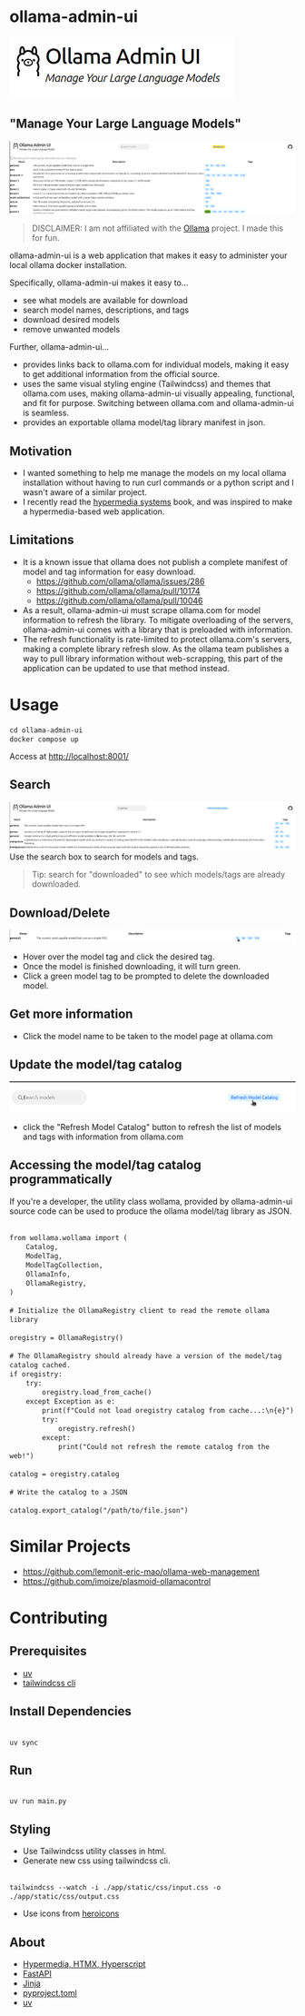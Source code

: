# ollama-admin-ui

![Ollama Admin UI Logo](./pics/ollama-admin-ui.png)

## "Manage Your Large Language Models"

![Library Screenshot](./pics/library.png)
> DISCLAIMER: I am not affiliated with the [Ollama](https://ollama.com) project. I made this for fun.

ollama-admin-ui is a web application that makes it easy to administer your local ollama docker installation.

Specifically, ollama-admin-ui makes it easy to...

- see what models are available for download
- search model names, descriptions, and tags
- download desired models
- remove unwanted models

Further, ollama-admin-ui...

- provides links back to ollama.com for individual models, making it easy to get additional information from the official source.
- uses the same visual styling engine (Tailwindcss) and themes that ollama.com uses, making ollama-admin-ui visually appealing, functional, and fit for purpose. Switching between ollama.com and ollama-admin-ui is seamless.
- provides an exportable ollama model/tag library manifest in json.

## Motivation

- I wanted something to help me manage the models on my local ollama installation without having to run curl commands or a python script and I wasn't aware of a similar project.
- I recently read the [hypermedia systems](https://hypermedia.systems/) book, and was inspired to make a hypermedia-based web application.

## Limitations

- It is a known issue that ollama does not publish a complete manifest of model and tag information for easy download.
  - <https://github.com/ollama/ollama/issues/286>
  - <https://github.com/ollama/ollama/pull/10174>
  - <https://github.com/ollama/ollama/pull/10046>
- As a result, ollama-admin-ui must scrape ollama.com for model information to refresh the library. To mitigate overloading of the servers, ollama-admin-ui comes with a library that is preloaded with information.
- The refresh functionality is rate-limited to protect ollama.com's servers, making a complete library refresh slow. As the ollama team publishes a way to pull library information without web-scrapping, this part of the application can be updated to use that method instead.

# Usage

```
cd ollama-admin-ui
docker compose up
```

Access at <http://localhost:8001/>

## Search

![Searching models](./pics/search-models.png)
Use the search box to search for models and tags.
>Tip: search for "downloaded" to see which models/tags are already downloaded.
>
## Download/Delete

![Downloading a model](./pics/download-model.png)

- Hover over the model tag and click the desired tag.
- Once the model is finished downloading, it will turn green.
- Click a green model tag to be prompted to delete the downloaded model.

## Get more information

- Click the model name to be taken to the model page at ollama.com

## Update the model/tag catalog

![Refresh the model catalog](./pics/refresh-model-catalog.png)

- click the "Refresh Model Catalog" button to refresh the list of models and tags with information from ollama.com

## Accessing the model/tag catalog programmatically

If you're a developer, the utility class wollama, provided by ollama-admin-ui source code can be used to produce the ollama model/tag library as JSON.

```

from wollama.wollama import (
    Catalog,
    ModelTag,
    ModelTagCollection,
    OllamaInfo,
    OllamaRegistry,
)

# Initialize the OllamaRegistry client to read the remote ollama library

oregistry = OllamaRegistry()

# The OllamaRegistry should already have a version of the model/tag catalog cached.
if oregistry:
    try:
        oregistry.load_from_cache()
    except Exception as e:
        print(f"Could not load oregistry catalog from cache...:\n{e}")
        try:
            oregistry.refresh()
        except:
            print("Could not refresh the remote catalog from the web!")

catalog = oregistry.catalog

# Write the catalog to a JSON

catalog.export_catalog("/path/to/file.json")

```

# Similar Projects

- <https://github.com/lemonit-eric-mao/ollama-web-management>
- <https://github.com/imoize/plasmoid-ollamacontrol>

# Contributing

## Prerequisites

- [uv](https://docs.astral.sh/uv/)
- [tailwindcss cli](https://tailwindcss.com/docs/installation/tailwind-cli)

## Install Dependencies

```

uv sync

```

## Run

```

uv run main.py

```

## Styling

- Use Tailwindcss utility classes in html.
- Generate new css using tailwindcss cli.

```

tailwindcss --watch -i ./app/static/css/input.css -o ./app/static/css/output.css

```

- Use icons from [heroicons](https://heroicons.com/)

## About

- [Hypermedia, HTMX, Hyperscript](https://hypermedia.systems/extending-html-as-hypermedia/>)
- [FastAPI](https://fastapi.tiangolo.com/)
- [Jinja](https://jinja.palletsprojects.com/en/stable/)
- [pyproject.toml](https://packaging.python.org/en/latest/guides/writing-pyproject-toml/)
- [uv](https://docs.astral.sh/uv/guides/integration/docker/)
